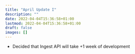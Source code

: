 ```yaml
---
title: "April Update I"
description: ""
date: 2022-04-04T15:36:58+01:00
lastmod: 2022-04-04T15:36:58+01:00
draft: false
images: []
---
```


- Decided that Ingest API will take +1 week of development